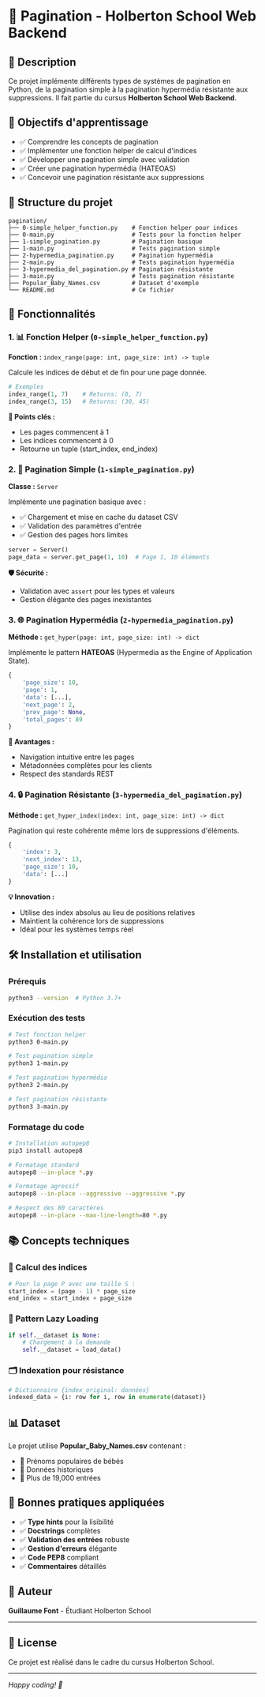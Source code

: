 # 🔄 Pagination - Holberton School Web Backend

## 📖 Description

Ce projet implémente différents types de systèmes de pagination en Python, de la pagination simple à la pagination hypermédia résistante aux suppressions. Il fait partie du cursus **Holberton School Web Backend**.

## 🎯 Objectifs d'apprentissage

- ✅ Comprendre les concepts de pagination
- ✅ Implémenter une fonction helper de calcul d'indices
- ✅ Développer une pagination simple avec validation
- ✅ Créer une pagination hypermédia (HATEOAS)
- ✅ Concevoir une pagination résistante aux suppressions

## 📂 Structure du projet

```
pagination/
├── 0-simple_helper_function.py    # Fonction helper pour indices
├── 0-main.py                      # Tests pour la fonction helper
├── 1-simple_pagination.py         # Pagination basique
├── 1-main.py                      # Tests pagination simple
├── 2-hypermedia_pagination.py     # Pagination hypermédia
├── 2-main.py                      # Tests pagination hypermédia
├── 3-hypermedia_del_pagination.py # Pagination résistante
├── 3-main.py                      # Tests pagination résistante
├── Popular_Baby_Names.csv         # Dataset d'exemple
└── README.md                      # Ce fichier
```

## 🚀 Fonctionnalités

### 1. 📊 Fonction Helper (`0-simple_helper_function.py`)

**Fonction :** `index_range(page: int, page_size: int) -> tuple`

Calcule les indices de début et de fin pour une page donnée.

```python
# Exemples
index_range(1, 7)    # Returns: (0, 7)
index_range(3, 15)   # Returns: (30, 45)
```

**🔑 Points clés :**
- Les pages commencent à 1
- Les indices commencent à 0
- Retourne un tuple (start_index, end_index)

### 2. 📄 Pagination Simple (`1-simple_pagination.py`)

**Classe :** `Server`

Implémente une pagination basique avec :
- ✅ Chargement et mise en cache du dataset CSV
- ✅ Validation des paramètres d'entrée
- ✅ Gestion des pages hors limites

```python
server = Server()
page_data = server.get_page(1, 10)  # Page 1, 10 éléments
```

**🛡️ Sécurité :**
- Validation avec `assert` pour les types et valeurs
- Gestion élégante des pages inexistantes

### 3. 🌐 Pagination Hypermédia (`2-hypermedia_pagination.py`)

**Méthode :** `get_hyper(page: int, page_size: int) -> dict`

Implémente le pattern **HATEOAS** (Hypermedia as the Engine of Application State).

```python
{
    'page_size': 10,
    'page': 1,
    'data': [...],
    'next_page': 2,
    'prev_page': None,
    'total_pages': 89
}
```

**🎨 Avantages :**
- Navigation intuitive entre les pages
- Métadonnées complètes pour les clients
- Respect des standards REST

### 4. 🔒 Pagination Résistante (`3-hypermedia_del_pagination.py`)

**Méthode :** `get_hyper_index(index: int, page_size: int) -> dict`

Pagination qui reste cohérente même lors de suppressions d'éléments.

```python
{
    'index': 3,
    'next_index': 13,
    'page_size': 10,
    'data': [...]
}
```

**💡 Innovation :**
- Utilise des index absolus au lieu de positions relatives
- Maintient la cohérence lors de suppressions
- Idéal pour les systèmes temps réel

## 🛠️ Installation et utilisation

### Prérequis

```bash
python3 --version  # Python 3.7+
```

### Exécution des tests

```bash
# Test fonction helper
python3 0-main.py

# Test pagination simple
python3 1-main.py

# Test pagination hypermédia
python3 2-main.py

# Test pagination résistante
python3 3-main.py
```

### Formatage du code

```bash
# Installation autopep8
pip3 install autopep8

# Formatage standard
autopep8 --in-place *.py

# Formatage agressif
autopep8 --in-place --aggressive --aggressive *.py

# Respect des 80 caractères
autopep8 --in-place --max-line-length=80 *.py
```

## 📚 Concepts techniques

### 🔢 Calcul des indices

```python
# Pour la page P avec une taille S :
start_index = (page - 1) * page_size
end_index = start_index + page_size
```

### 🧠 Pattern Lazy Loading

```python
if self.__dataset is None:
    # Chargement à la demande
    self.__dataset = load_data()
```

### 🗂️ Indexation pour résistance

```python
# Dictionnaire {index_original: données}
indexed_data = {i: row for i, row in enumerate(dataset)}
```

## 📊 Dataset

Le projet utilise **Popular_Baby_Names.csv** contenant :
- 👶 Prénoms populaires de bébés
- 📅 Données historiques
- 🔢 Plus de 19,000 entrées

## 🎨 Bonnes pratiques appliquées

- ✅ **Type hints** pour la lisibilité
- ✅ **Docstrings** complètes
- ✅ **Validation des entrées** robuste
- ✅ **Gestion d'erreurs** élégante
- ✅ **Code PEP8** compliant
- ✅ **Commentaires** détaillés

## 🤝 Auteur

**Guillaume Font** - Étudiant Holberton School

---

## 📝 License

Ce projet est réalisé dans le cadre du cursus Holberton School.

---

*Happy coding! 🚀*